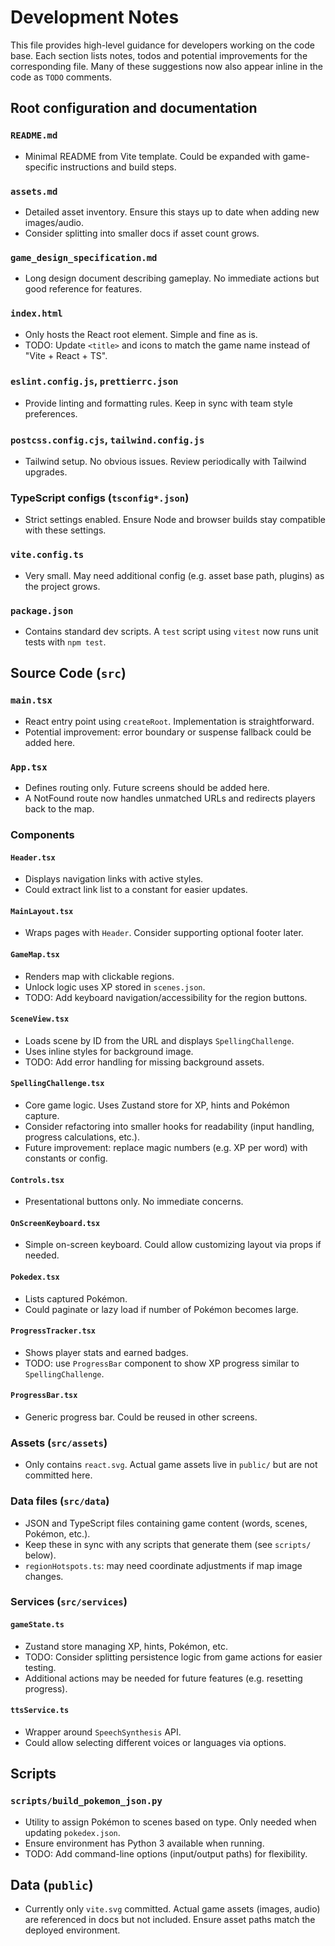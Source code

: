 # Development Notes

This file provides high-level guidance for developers working on the code base. Each section lists notes, todos and potential improvements for the corresponding file. Many of these suggestions now also appear inline in the code as `TODO` comments.

## Root configuration and documentation

### `README.md`
- Minimal README from Vite template. Could be expanded with game-specific instructions and build steps.

### `assets.md`
- Detailed asset inventory. Ensure this stays up to date when adding new images/audio.
- Consider splitting into smaller docs if asset count grows.

### `game_design_specification.md`
- Long design document describing gameplay. No immediate actions but good reference for features.

### `index.html`
- Only hosts the React root element. Simple and fine as is.
- TODO: Update `<title>` and icons to match the game name instead of "Vite + React + TS".

### `eslint.config.js`, `prettierrc.json`
- Provide linting and formatting rules. Keep in sync with team style preferences.

### `postcss.config.cjs`, `tailwind.config.js`
- Tailwind setup. No obvious issues. Review periodically with Tailwind upgrades.

### TypeScript configs (`tsconfig*.json`)
- Strict settings enabled. Ensure Node and browser builds stay compatible with these settings.

### `vite.config.ts`
- Very small. May need additional config (e.g. asset base path, plugins) as the project grows.

### `package.json`
- Contains standard dev scripts. A `test` script using `vitest` now runs unit tests with `npm test`.

## Source Code (`src`)

### `main.tsx`
- React entry point using `createRoot`. Implementation is straightforward.
- Potential improvement: error boundary or suspense fallback could be added here.

### `App.tsx`
- Defines routing only. Future screens should be added here.
- A NotFound route now handles unmatched URLs and redirects players back to the map.

### Components

#### `Header.tsx`
- Displays navigation links with active styles.
- Could extract link list to a constant for easier updates.

#### `MainLayout.tsx`
- Wraps pages with `Header`. Consider supporting optional footer later.

#### `GameMap.tsx`
- Renders map with clickable regions.
- Unlock logic uses XP stored in `scenes.json`.
- TODO: Add keyboard navigation/accessibility for the region buttons.

#### `SceneView.tsx`
- Loads scene by ID from the URL and displays `SpellingChallenge`.
- Uses inline styles for background image.
- TODO: Add error handling for missing background assets.

#### `SpellingChallenge.tsx`
- Core game logic. Uses Zustand store for XP, hints and Pokémon capture.
- Consider refactoring into smaller hooks for readability (input handling, progress calculations, etc.).
- Future improvement: replace magic numbers (e.g. XP per word) with constants or config.

#### `Controls.tsx`
- Presentational buttons only. No immediate concerns.

#### `OnScreenKeyboard.tsx`
- Simple on-screen keyboard. Could allow customizing layout via props if needed.

#### `Pokedex.tsx`
- Lists captured Pokémon.
- Could paginate or lazy load if number of Pokémon becomes large.

#### `ProgressTracker.tsx`
- Shows player stats and earned badges.
- TODO: use `ProgressBar` component to show XP progress similar to `SpellingChallenge`.

#### `ProgressBar.tsx`
- Generic progress bar. Could be reused in other screens.

### Assets (`src/assets`)
- Only contains `react.svg`. Actual game assets live in `public/` but are not committed here.

### Data files (`src/data`)
- JSON and TypeScript files containing game content (words, scenes, Pokémon, etc.).
- Keep these in sync with any scripts that generate them (see `scripts/` below).
- `regionHotspots.ts`: may need coordinate adjustments if map image changes.

### Services (`src/services`)

#### `gameState.ts`
- Zustand store managing XP, hints, Pokémon, etc.
- TODO: Consider splitting persistence logic from game actions for easier testing.
- Additional actions may be needed for future features (e.g. resetting progress).

#### `ttsService.ts`
- Wrapper around `SpeechSynthesis` API.
- Could allow selecting different voices or languages via options.

## Scripts

### `scripts/build_pokemon_json.py`
- Utility to assign Pokémon to scenes based on type. Only needed when updating `pokedex.json`.
- Ensure environment has Python 3 available when running.
- TODO: Add command-line options (input/output paths) for flexibility.

## Data (`public`)
- Currently only `vite.svg` committed. Actual game assets (images, audio) are referenced in docs but not included. Ensure asset paths match the deployed environment.

